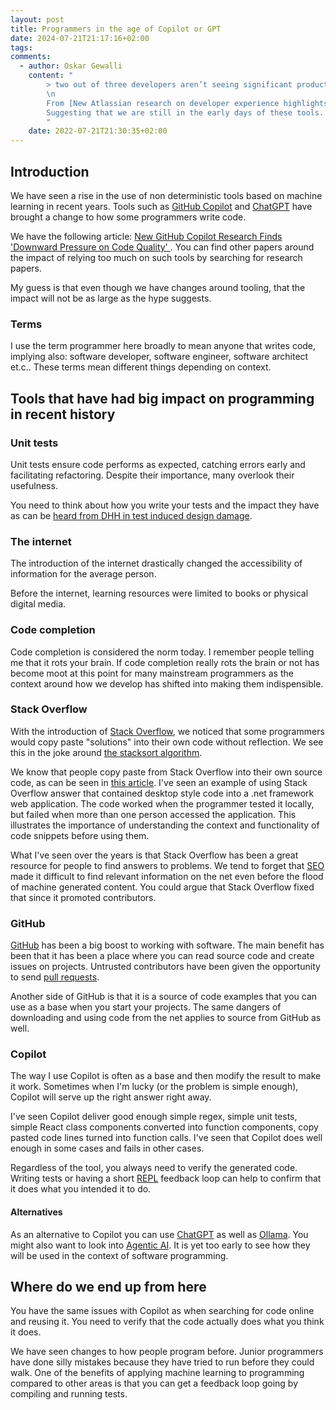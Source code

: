 ```yaml
---
layout: post
title: Programmers in the age of Copilot or GPT
date: 2024-07-21T21:17:16+02:00
tags: 
comments:
  - author: Oskar Gewalli
    content: "
        > two out of three developers aren’t seeing significant productivity gains from using AI tools.\n
        \n
        From [New Atlassian research on developer experience highlights a major disconnect between developers and leaders](https://www.atlassian.com/blog/developer/developer-experience-report-2024).\n
        Suggesting that we are still in the early days of these tools.
        "
    date: 2022-07-21T21:30:35+02:00
---
```


## Introduction

We have seen a rise in the use of non deterministic tools based on machine learning in recent years. Tools such as [GitHub Copilot](https://github.com/features/copilot) and [ChatGPT](https://platform.openai.com/docs/overview) have brought a change to how some programmers write code.

We have the following article: [New GitHub Copilot Research Finds 'Downward Pressure on Code Quality'
](https://web.archive.org/web/20240624133953/https://visualstudiomagazine.com/articles/2024/01/25/copilot-research.aspx). You can find other papers around the impact of relying too much on such tools by searching for research papers.

My guess is that even though we have changes around tooling, that the impact will not be as large as the hype suggests.

### Terms

I use the term programmer here broadly to mean anyone that writes code, implying also: software developer, software engineer, software architect et.c.. These terms mean different things depending on context.

## Tools that have had big impact on programming in recent history

### Unit tests

Unit tests ensure code performs as expected, catching errors early and facilitating refactoring. Despite their importance, many  overlook their usefulness.

You need to think about how you write your tests and the impact they have as can be [heard from DHH in test induced design damage](https://dhh.dk/2014/test-induced-design-damage.html).

### The internet

The introduction of the internet drastically changed the accessibility of information for the average person.

Before the internet, learning resources were limited to books or physical digital media.

### Code completion

Code completion is considered the norm today. I remember people telling me that it rots your brain. If code completion really rots the brain or not has become moot at this point for many mainstream programmers as the context around how we develop has shifted into making them indispensible.

### Stack Overflow

With the introduction of [Stack Overflow](https://stackoverflow.com/), we noticed that some programmers would copy paste "solutions" into their own code without reflection. We see this in the joke around [the stacksort algorithm](https://gkoberger.github.io/stacksort/). 

We know that people copy paste from Stack Overflow into their own source code, as can be seen in [this article](https://www.sciencedirect.com/science/article/abs/pii/S0950584917303610). I've seen an example of using Stack Overflow answer that contained desktop style code into a .net framework web application. The code worked when the programmer tested it locally, but failed when more than one person accessed the application. This illustrates the importance of understanding the context and functionality of code snippets before using them.

What I've seen over the years is that Stack Overflow has been a great resource for people to find answers to problems. We tend to forget that [SEO](https://en.wikipedia.org/wiki/Search_engine_optimization) made it difficult to find relevant information on the net even before the flood of machine generated content. You could argue that Stack Overflow fixed that since it promoted contributors.

### GitHub

[GitHub](https://en.wikipedia.org/wiki/GitHub) has been a big boost to working with software. The main benefit has been that it has been a place where you can read source code and create issues on projects. Untrusted contributors have been given the opportunity to send [pull requests](https://en.wikipedia.org/wiki/Fork_and_pull_model).

Another side of GitHub is that it is a source of code examples that you can use as a base when you start your projects. The same dangers of downloading and using code from the net applies to source from GitHub as well.

### Copilot

The way I use Copilot is often as a base and then modify the result to make it work. Sometimes when I'm lucky (or the problem is simple enough), Copilot will serve up the right answer right away.

I've seen Copilot deliver good enough simple regex, simple unit tests, simple React class components converted into function components, copy pasted code lines turned into function calls. I've seen that Copilot does well enough in some cases and fails in other cases.

Regardless of the tool, you always need to verify the generated code. Writing tests or having a short [REPL](https://en.wikipedia.org/wiki/Read%E2%80%93eval%E2%80%93print_loop) feedback loop can help to confirm that it does what you intended it to do.

#### Alternatives

As an alternative to Copilot you can use [ChatGPT](https://platform.openai.com/docs/guides/chat-completions) as well as [Ollama](https://ollama.com/). You might also want to look into [Agentic AI](https://github.com/microsoft/autogen). It is yet too early to see how they will be used in the context of software programming. 

## Where do we end up from here

You have the same issues with Copilot as when searching for code online and reusing it. You need to verify that the code actually does what you think it does.

We have seen changes to how people program before. Junior programmers have done silly mistakes because they have tried to run before they could walk. One of the benefits of applying machine learning to programming compared to other areas is that you can get a feedback loop going by compiling and running tests.
